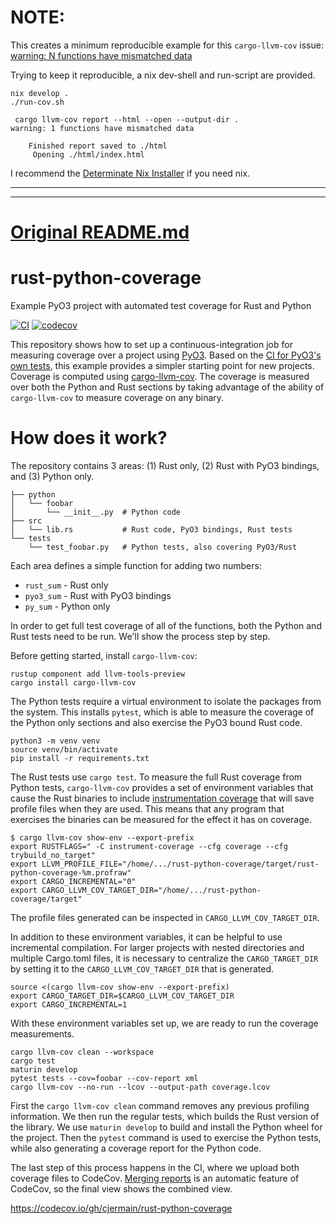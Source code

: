 # NOTE:

This creates a minimum reproducible example for this `cargo-llvm-cov` issue: [warning: N functions have mismatched data](https://github.com/taiki-e/cargo-llvm-cov/issues/329)

Trying to keep it reproducible, a nix dev-shell and run-script are provided.

```
nix develop .
./run-cov.sh
```

```console
 cargo llvm-cov report --html --open --output-dir .
warning: 1 functions have mismatched data

    Finished report saved to ./html
     Opening ./html/index.html

```

I recommend the [Determinate Nix Installer](https://github.com/DeterminateSystems/nix-installer) if you need nix.

-------
-------

# [Original README.md](https://github.com/cjermain/rust-python-coverage)

# rust-python-coverage
Example PyO3 project with automated test coverage for Rust and Python

[![CI](https://github.com/cjermain/rust-python-coverage/actions/workflows/CI.yml/badge.svg)](https://github.com/cjermain/rust-python-coverage/actions/workflows/CI.yml)
[![codecov](https://codecov.io/gh/cjermain/rust-python-coverage/branch/main/graph/badge.svg?token=NWHDJ22L8I)](https://codecov.io/gh/cjermain/rust-python-coverage)

This repository shows how to set up a continuous-integration job for measuring
coverage over a project using [PyO3](https://github.com/PyO3/pyo3). Based on
the [CI for PyO3's own tests](https://github.com/PyO3/pyo3/blob/main/.github/workflows/ci.yml#L306),
this example provides a simpler starting point for new projects. Coverage is
computed using [cargo-llvm-cov](https://github.com/taiki-e/cargo-llvm-cov). The
coverage is measured over both the Python and Rust sections by taking advantage
of the ability of `cargo-llvm-cov` to measure coverage on any binary.

# How does it work?

The repository contains 3 areas: (1) Rust only, (2) Rust with PyO3 bindings, and
(3) Python only.

```
├── python
│   └── foobar
│       └── __init__.py  # Python code
├── src
│   └── lib.rs           # Rust code, PyO3 bindings, Rust tests
└── tests
    └── test_foobar.py   # Python tests, also covering PyO3/Rust
```

Each area defines a simple function for adding two numbers:

* `rust_sum` - Rust only
* `pyo3_sum` - Rust with PyO3 bindings
* `py_sum` - Python only

In order to get full test coverage of all of the functions, both the Python
and Rust tests need to be run. We'll show the process step by step.

Before getting started, install `cargo-llvm-cov`:

```
rustup component add llvm-tools-preview
cargo install cargo-llvm-cov
```

The Python tests require a virtual environment to isolate the packages from the
system. This installs `pytest`, which is able to measure the coverage of the
Python only sections and also exercise the PyO3 bound Rust code.

```
python3 -m venv venv
source venv/bin/activate
pip install -r requirements.txt
```

The Rust tests use `cargo test`. To measure the full Rust coverage from Python
tests, `cargo-llvm-cov` provides a set of environment variables that cause the
Rust binaries to include [instrumentation coverage](https://doc.rust-lang.org/stable/rustc/instrument-coverage.html)
that will save profile files when they are used. This means that any program
that exercises the binaries can be measured for the effect it has on coverage.

```
$ cargo llvm-cov show-env --export-prefix
export RUSTFLAGS=" -C instrument-coverage --cfg coverage --cfg trybuild_no_target"
export LLVM_PROFILE_FILE="/home/.../rust-python-coverage/target/rust-python-coverage-%m.profraw"
export CARGO_INCREMENTAL="0"
export CARGO_LLVM_COV_TARGET_DIR="/home/.../rust-python-coverage/target"
```

The profile files generated can be inspected in `CARGO_LLVM_COV_TARGET_DIR`.

In addition to these environment variables, it can be helpful to use incremental
compilation. For larger projects with nested directories and multiple Cargo.toml
files, it is necessary to centralize the `CARGO_TARGET_DIR` by setting it to the
`CARGO_LLVM_COV_TARGET_DIR` that is generated.

```
source <(cargo llvm-cov show-env --export-prefix)
export CARGO_TARGET_DIR=$CARGO_LLVM_COV_TARGET_DIR
export CARGO_INCREMENTAL=1
```

With these environment variables set up, we are ready to run the coverage
measurements.

```
cargo llvm-cov clean --workspace
cargo test
maturin develop
pytest tests --cov=foobar --cov-report xml
cargo llvm-cov --no-run --lcov --output-path coverage.lcov
```

First the `cargo llvm-cov clean` command removes any previous profiling
information. We then run the regular tests, which builds the Rust version
of the library. We use `maturin develop` to build and install the Python
wheel for the project. Then the `pytest` command is used to exercise the
Python tests, while also generating a coverage report for the Python code.

The last step of this process happens in the CI, where we upload both coverage
files to CodeCov. [Merging reports](https://docs.codecov.com/docs/merging-reports)
is an automatic feature of CodeCov, so the final view shows the combined view.

https://codecov.io/gh/cjermain/rust-python-coverage
